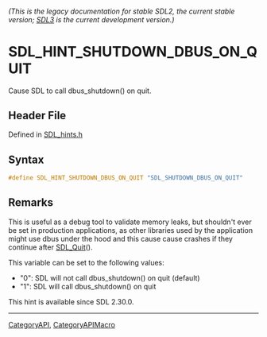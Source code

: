 ###### (This is the legacy documentation for stable SDL2, the current stable version; [SDL3](https://wiki.libsdl.org/SDL3/) is the current development version.)
# SDL_HINT_SHUTDOWN_DBUS_ON_QUIT

Cause SDL to call dbus_shutdown() on quit.

## Header File

Defined in [SDL_hints.h](https://github.com/libsdl-org/SDL/blob/SDL2/include/SDL_hints.h)

## Syntax

```c
#define SDL_HINT_SHUTDOWN_DBUS_ON_QUIT "SDL_SHUTDOWN_DBUS_ON_QUIT"
```

## Remarks

This is useful as a debug tool to validate memory leaks, but shouldn't ever
be set in production applications, as other libraries used by the
application might use dbus under the hood and this cause cause crashes if
they continue after [SDL_Quit](SDL_Quit)().

This variable can be set to the following values:

- "0": SDL will not call dbus_shutdown() on quit (default)
- "1": SDL will call dbus_shutdown() on quit

This hint is available since SDL 2.30.0.

----
[CategoryAPI](CategoryAPI), [CategoryAPIMacro](CategoryAPIMacro)

